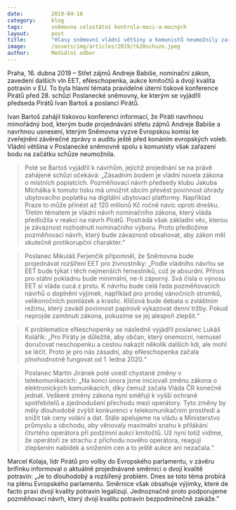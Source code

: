 ```yaml
---
date:         2019-04-16
category:     blog
tags:         sněmovna celostátní kontrola-moci-a-mocných
layout:       post
title:        "Hlasy sněmovní vládní většiny a komunistů neumožnily zařadit projednání střetu zájmů Andreje Babiše"
image:        /assets/img/articles/2019/tk28schuze.jpeg
author:       Mediální odbor
---
```



Praha, 16. dubna 2019 – Střet zájmů Andreje Babiše, nominační zákon, zavedení dalších vln EET, eNeschopenka, aukce kmitočtů a dvojí kvalita potravin v EU. To byla hlavní témata pravidelné úterní tiskové konference Pirátů před 28. schůzí Poslanecké sněmovny, ke kterým se vyjádřil předseda Pirátů Ivan Bartoš a poslanci Pirátů. 

Ivan Bartoš zahájil tiskovou konferenci informací, že Piráti navrhnou mimořádný bod, kterým bude projednávání střetu zájmů Andreje Babiše a navrhnou usnesení, kterým Sněmovna vyzve Evropskou komisi ke zveřejnění závěrečné zprávy o auditu ještě před konáním evropských voleb. Vládní většina v Poslanecké sněmovně spolu s komunisty však zařazení bodu na začátku schůze neumožnila.  

> Poté se Bartoš vyjádřil k návrhům, jejichž projednání se na právě zahájené schůzi očekává: „Zásadním bodem je vládní novela zákona o místních poplatcích. Pozměňovací návrh předsedy klubu Jakuba Michálka k tomuto tisku má umožnit obcím převést povinnost úhrady ubytovacího poplatku na digitální ubytovací platformy. Například Praze to může přinést až 120 milionů Kč ročně navíc oproti dnešku. Třetím tématem je vládní návrh nominačního zákona, který vláda předložila v reakci na návrh Pirátů. Postrádá však základní věc, kterou je závaznost rozhodnutí nominačního výboru. Proto předložíme pozměňovací návrh, který bude závaznost obsahovat, aby zákon měl skutečně protikorupční charakter.“

> Poslanec Mikuláš Ferjenčík připomněl, že Sněmovna bude projednávat rozšíření EET pro živnostníky: „Podle vládního návrhu se EET bude týkat i těch nejmenších řemeslníků, což je absurdní. Přínos pro státní pokladnu bude minimální, ne-li záporný. Svá čísla o výnosu EET si vláda cucá z prstu. K návrhu bude celá řada pozměňovacích návrhů o doplnění výjimek, například pro prodej vánočních stromků, velikonočních pomlázek a kraslic. Klíčová bude debata o zvláštním režimu, který zavádí povinnost papírově vykazovat denní tržby. Pokud neprojde zamítnutí zákona, pokusíme se jej alespoň zlepšit.“

> K problematice eNeschopenky se následně vyjádřil poslanec Lukáš Kolářík: „Pro Piráty je důležité, aby občan, který onemocní, nemusel doručovat neschopenku a cestou nakazit několik dalších lidí, ale mohl se léčit. Proto je pro nás zásadní, aby eNeschopenka začala plnohodnotně fungovat od 1. ledna 2020.“

> Poslanec Martin Jiránek poté uvedl chystané změny v telekomunikacích: „Na konci února jsme iniciovali změnu zákona o elektronických komunikacích, díky čemuž začala Vláda ČR konečně jednat. Veškeré změny zákona nyní směřují k vyšší ochraně spotřebitelů a zjednodušení přechodu mezi operátory. Tyto změny by měly dlouhodobě zvýšit konkurenci v telekomunikačním prostředí a snížit tak ceny volání a dat. Stále apelujeme na vládu a Ministerstvo průmyslu a obchodu, aby věnovaly maximální snahu k přilákání čtvrtého operátora při podzimní aukci kmitočtů. Už nyní totiž vidíme, že operátoři ze strachu z příchodu nového operátora, reagují zlepšením nabídek a snížením cen a to ještě aukce ani nezačala.“

Marcel Kolaja, lídr Pirátů pro volby do Evropského parlamentu, v závěru brífinku informoval o aktuálně projednávané směrnici o dvojí kvalitě potravin: „Je to dlouhodobý a rozšířený problém. Dnes se toto téma probírá na plénu Evropského parlamentu. Směrnice však obsahuje výjimky, které de facto praxi dvojí kvality potravin legalizují. Jednoznačně proto podporujeme pozměňovací návrh, který dvojí kvalitu potravin bezpodmínečně zakáže.”
